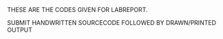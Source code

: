 THESE ARE THE CODES GIVEN FOR LABREPORT.

SUBMIT HANDWRITTEN SOURCECODE FOLLOWED BY DRAWN/PRINTED OUTPUT
